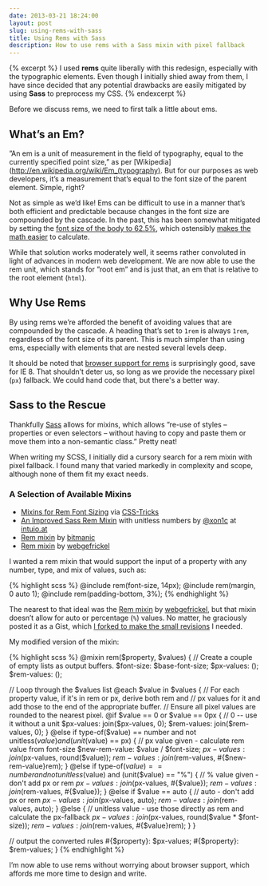 ```yaml
---
date: 2013-03-21 18:24:00
layout: post
slug: using-rems-with-sass
title: Using Rems with Sass
description: How to use rems with a Sass mixin with pixel fallback
---
```


{% excerpt %}
I used **rems** quite liberally with this redesign, especially with the typographic elements. Even though I initially shied away from them, I have since decided that any potential drawbacks are easily mitigated by using **Sass** to preprocess my CSS. 
{% endexcerpt %}

Before we discuss rems, we need to first talk a little about ems.  

## What’s an Em?

”An em is a unit of measurement in the field of typography, equal to the currently specified point size,” as per [Wikipedia](http://en.wikipedia.org/wiki/Em_(typography). But for our purposes as web developers, it’s a measurement that’s equal to the font size of the parent element. Simple, right?

Not as simple as we’d like! Ems can be difficult to use in a manner that’s both efficient and predictable because changes in the font size are compounded by the cascade. In the past, this has been somewhat mitigated by setting the [font size of the body to 62.5%](http://clagnut.com/blog/348/), which ostensibly [makes the math easier](http://pxtoem.com/) to calculate. 

While that solution works moderately well, it seems rather convoluted in light of advances in modern web development. We are now able to use the rem unit, which stands for ”root em” and is just that, an em that is relative to the root element (`html`).

## Why Use Rems

By using rems we’re afforded the benefit of avoiding values that are compounded by the cascade. A heading that’s set to `1rem` is always `1rem`, regardless of the font size of its parent. This is much simpler than using ems, especially with elements that are nested several levels deep.

It should be noted that [browser support for rems](http://caniuse.com/#search=rem) is surprisingly good, save for IE 8. That shouldn’t deter us, so long as we provide the necessary pixel (`px`) fallback. We could hand code that, but there's a better way.

## Sass to the Rescue

Thankfully [Sass](http://sass-lang.com/) allows for mixins, which allows ”re-use of styles – properties or even selectors – without having to copy and paste them or move them into a non-semantic class.” Pretty neat!

When writing my SCSS, I initially did a cursory search for a rem mixin with pixel fallback. I found many that varied markedly in complexity and scope, although none of them fit my exact needs. 

### A Selection of Available Mixins

- [Mixins for Rem Font Sizing](http://css-tricks.com/snippets/css/less-mixin-for-rem-font-sizing/) via [CSS-Tricks](http://www.css-tricks.com/)
- [An Improved Sass Rem Mixin](http://intuio.at/en/blog/an-improved-sass-rem-mixin-for-unitless-numbers/) with unitless numbers by [@xon1c](http://twitter.com/xon1c) at [intuio.at](http://intuio.at/) 
- [Rem mixin](https://github.com/bitmanic/rem) by [bitmanic](https://github.com/bitmanic/)
- [Rem mixin](https://gist.github.com/webgefrickel/4530526) by [webgefrickel](https://github.com/webgefrickel)

I wanted a rem mixin that would support the input of a property with any number, type, and mix of values, such as:

{% highlight scss %}
@include rem(font-size, 14px);
@include rem(margin, 0 auto 1);
@include rem(padding-bottom, 3%);
{% endhighlight %}

The nearest to that ideal was the [Rem mixin](https://gist.github.com/webgefrickel/4530526) by [webgefrickel](https://github.com/webgefrickel), but that mixin doesn’t allow for auto or percentage (`%`) values. No matter, he graciously posted it as a Gist, which [I forked to make the small revisions](https://gist.github.com/davidensinger/5217667) I needed.

My modified version of the mixin:

{% highlight scss %}
@mixin rem($property, $values) {
  // Create a couple of empty lists as output buffers.
  $font-size: $base-font-size;
  $px-values: ();
  $rem-values: ();
 
  // Loop through the $values list
  @each $value in $values {
    // For each property value, if it's in rem or px, derive both rem and
    // px values for it and add those to the end of the appropriate buffer.
    // Ensure all pixel values are rounded to the nearest pixel.
    @if $value == 0 or $value == 0px {
      // 0 -- use it without a unit
      $px-values: join($px-values, 0);
      $rem-values: join($rem-values, 0);
    } @else if type-of($value) == number and not unitless($value) and (unit($value) == px) {
      // px value given - calculate rem value from font-size
      $new-rem-value: $value / $font-size;
      $px-values: join($px-values, round($value));
      $rem-values: join($rem-values, #{$new-rem-value}rem);
    } @else if type-of($value) == number and not unitless($value) and (unit($value) == "%") {
      // % value given - don't add px or rem
      $px-values: join($px-values, #{$value});
      $rem-values: join($rem-values, #{$value});
    } @else if $value == auto {
      // auto - don't add px or rem
      $px-values: join($px-values, auto);
      $rem-values: join($rem-values, auto);
    } @else {
      // unitless value - use those directly as rem and calculate the px-fallback
      $px-values: join($px-values, round($value * $font-size));
      $rem-values: join($rem-values, #{$value}rem);
    }
  }
 
  // output the converted rules
  #{$property}: $px-values;
  #{$property}: $rem-values;
}
{% endhighlight %}

I’m now able to use rems without worrying about browser support, which affords me more time to design and write.  